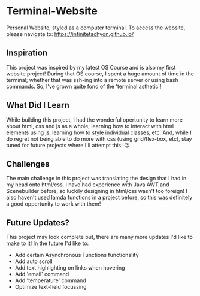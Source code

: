 # Terminal-Website
Personal Website, styled as a computer terminal.
To access the website, please navigate to:  https://infinitetachyon.github.io/ 

## Inspiration
This project was inspired by my latest OS Course and is also my first website project! During that OS course, I spent a huge amount of time in the terminal; whether that was ssh-ing into a remote server or using bash commands. So, I've grown quite fond of the 'terminal asthetic'!

## What Did I Learn
While building this project, I had the wonderful opertunity to learn more about html, css and js as a whole; learning how to interact with html elements using js, learning how to style individual classes, etc. And, while I do regret not being able to do more with css (using grid/flex-box, etc), stay tuned for future projects where I'll attempt this! 😉

## Challenges
The main challenge in this project was translating the design that I had in my head onto html/css. I have had experience with Java AWT and Scenebuilder before, so luckily designing in html/css wasn't too foreign! I also haven't used lamda functions in a project before, so this was definitely a good oppertunity to work with them!

## Future Updates?
This project may look complete but, there are many more updates I'd like to make to it! In the future I'd like to:
- Add certain Asynchronous Functions functionality
- Add auto scroll
- Add text highlighting on links when hovering
- Add 'email' command
- Add 'temperature' command
- Optimize text-field focussing
